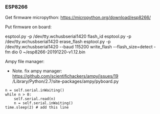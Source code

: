### ESP8266 ###
Get firmware micropython:
https://micropython.org/download/esp8266/

Put firmware on board:

esptool.py -p /dev/tty.wchusbserial1420 flash_id
esptool.py -p /dev/tty.wchusbserial1420 erase_flash
esptool.py -p /dev/tty.wchusbserial1420 --baud 115200 write_flash --flash_size=detect -fm dio 0 ~/esp8266-20191220-v1.12.bin


Ampy file manager:
* Note. fix ampy manager: https://github.com/scientifichackers/ampy/issues/19
/Library/Python/2.7/site-packages/ampy/pyboard.py
```
n = self.serial.inWaiting()
while n > 0:
    self.serial.read(n)
    n = self.serial.inWaiting()
time.sleep(2) # add this line
```


